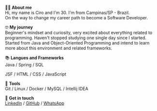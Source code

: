🙋‍♂️ **About me**\
Hi, my name is Ciro and I'm 30.
I'm from Campinas/SP - Brazil.\
On the way to change my career path to become a Software Developer.

🤓 **My journey**\
Beginner's mindset and curiosity, very excited about everything related to programming.
Haven't stopped studying one single day since I started.
Started from Java and Object-Oriented Programming and intend to learn 
more about this environment and related frameworks.
 
📚 **Langues and Frameworks**\
Java / Spring / SQL

JSF / HTML / CSS / JavaScript

🔧 **Tools**\
Git / Linux / Docker / MySQL / Intellij IDEA

🔗 **Get in touch**\
[LinkedIn](https://www.linkedin.com/in/cironeto/) / [GitHub](https://github.com/cironeto) / [WhatsApp](https://api.whatsapp.com/send?phone=5519992582741)
